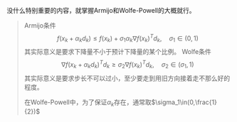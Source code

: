 没什么特别重要的内容，就掌握Armijo和Wolfe-Powell的大概就行。

> Armijo条件$$f(x_k+\alpha_kd_k)\leq f(x_k)+\sigma_1\alpha_k\nabla f(x_k)^Td_k, \quad \sigma_1\in(0,1) $$
> 其实际意义是要求下降量不小于预计下降量的某个比例。
> Wolfe条件$$\nabla f(x_k+\alpha_kd_k)^Td_k\geq \sigma_2\nabla f(x_k)^Td_k,\quad \sigma_2\in (\sigma_1,1) $$
> 其实际意义是要求步长不可以过小，至少要走到用旧方向接着走不那么好的程度。
>
> 在Wolfe-Powell中，为了保证$\alpha_k$存在，通常取$\sigma_1\in(0,\frac{1}{2})$
